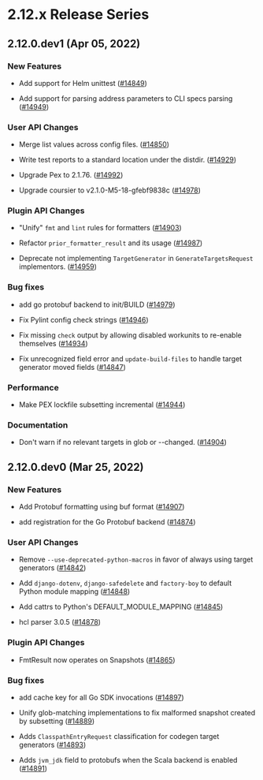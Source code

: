 # 2.12.x Release Series

## 2.12.0.dev1 (Apr 05, 2022)

### New Features

* Add support for Helm unittest ([#14849](https://github.com/pantsbuild/pants/pull/14849))

* Add support for parsing address parameters to CLI specs parsing ([#14949](https://github.com/pantsbuild/pants/pull/14949))

### User API Changes

* Merge list values across config files. ([#14850](https://github.com/pantsbuild/pants/pull/14850))

* Write test reports to a standard location under the distdir. ([#14929](https://github.com/pantsbuild/pants/pull/14929))

* Upgrade Pex to 2.1.76. ([#14992](https://github.com/pantsbuild/pants/pull/14992))

* Upgrade coursier to v2.1.0-M5-18-gfebf9838c ([#14978](https://github.com/pantsbuild/pants/pull/14978))

### Plugin API Changes

* "Unify" `fmt` and `lint` rules for formatters ([#14903](https://github.com/pantsbuild/pants/pull/14903))

* Refactor `prior_formatter_result` and its usage ([#14987](https://github.com/pantsbuild/pants/pull/14987))

* Deprecate not implementing `TargetGenerator` in `GenerateTargetsRequest` implementors. ([#14959](https://github.com/pantsbuild/pants/pull/14959))

### Bug fixes

* add go protobuf backend to init/BUILD ([#14979](https://github.com/pantsbuild/pants/pull/14979))

* Fix Pylint config check strings ([#14946](https://github.com/pantsbuild/pants/pull/14946))

* Fix missing `check` output by allowing disabled workunits to re-enable themselves ([#14934](https://github.com/pantsbuild/pants/pull/14934))

* Fix unrecognized field error and `update-build-files` to handle target generator moved fields ([#14847](https://github.com/pantsbuild/pants/pull/14847))

### Performance

* Make PEX lockfile subsetting incremental ([#14944](https://github.com/pantsbuild/pants/pull/14944))

### Documentation

* Don't warn if no relevant targets in glob or --changed. ([#14904](https://github.com/pantsbuild/pants/pull/14904))

## 2.12.0.dev0 (Mar 25, 2022)

### New Features

* Add Protobuf formatting using buf format ([#14907](https://github.com/pantsbuild/pants/pull/14907))

* add registration for the Go Protobuf backend ([#14874](https://github.com/pantsbuild/pants/pull/14874))

### User API Changes

* Remove `--use-deprecated-python-macros` in favor of always using target generators ([#14842](https://github.com/pantsbuild/pants/pull/14842))

* Add `django-dotenv`, `django-safedelete` and `factory-boy` to default Python module mapping ([#14848](https://github.com/pantsbuild/pants/pull/14848))

* Add cattrs to Python's DEFAULT_MODULE_MAPPING ([#14845](https://github.com/pantsbuild/pants/pull/14845))

* hcl parser 3.0.5 ([#14878](https://github.com/pantsbuild/pants/pull/14878))

### Plugin API Changes

* FmtResult now operates on Snapshots ([#14865](https://github.com/pantsbuild/pants/pull/14865))

### Bug fixes

* add cache key for all Go SDK invocations ([#14897](https://github.com/pantsbuild/pants/pull/14897))

* Unify glob-matching implementations to fix malformed snapshot created by subsetting ([#14889](https://github.com/pantsbuild/pants/pull/14889))

* Adds `ClasspathEntryRequest` classification for codegen target generators ([#14893](https://github.com/pantsbuild/pants/pull/14893))

* Adds `jvm_jdk` field to protobufs when the Scala backend is enabled ([#14891](https://github.com/pantsbuild/pants/pull/14891))
